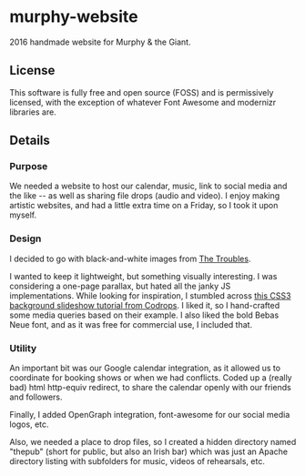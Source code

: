 # murphy-website
2016 handmade website for Murphy &amp; the Giant.

## License
This software is fully free and open source (FOSS) and is permissively licensed, with the exception of whatever Font Awesome and modernizr libraries are.

## Details

### Purpose
We needed a website to host our calendar, music, link to social media and the like -- as well as sharing file drops (audio and video). I enjoy making artistic websites, and had a little extra time on a Friday, so I took it upon myself.

### Design
I decided to go with black-and-white images from [The Troubles](https://en.wikipedia.org/wiki/The_Troubles). 

I wanted to keep it lightweight, but something visually interesting. I was considering a one-page parallax, but hated all the janky JS implementations. While looking for inspiration, I stumbled across [this CSS3 background slideshow tutorial from Codrops](https://tympanus.net/codrops/2012/01/02/fullscreen-background-image-slideshow-with-css3/). I liked it, so I hand-crafted some media queries based on their example. I also liked the bold Bebas Neue font, and as it was free for commercial use, I included that.

### Utility

An important bit was our Google calendar integration, as it allowed us to coordinate for booking shows or when we had conflicts. Coded up a (really bad) html http-equiv redirect, to share the calendar openly with our friends and followers.

Finally, I added OpenGraph integration, font-awesome for our social media logos, etc.

Also, we needed a place to drop files, so I created a hidden directory named "thepub" (short for public, but also an Irish bar) which was just an Apache directory listing with subfolders for music, videos of rehearsals, etc.

